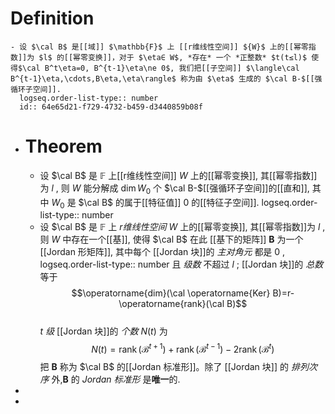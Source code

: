 # Definition
	- 设 $\cal B$ 是[[域]] $\mathbb{F}$ 上 [[r维线性空间]] ${W}$ 上的[[幂零指数]]为 $l$ 的[[幂零变换]]，对于 $\eta∈ W$, *存在* 一个 *正整数* $t(t≤l)$ 使得$\cal B^t\eta=0, B^{t-1}\eta\ne 0$, 我们把[[子空间]] $\langle\cal B^{t-1}\eta,\cdots,B\eta,\eta\rangle$ 称为由 $\eta$ 生成的 $\cal B-$[[强循环子空间]].
	  logseq.order-list-type:: number
	  id:: 64e65d21-f729-4732-b459-d3440859b08f
- # Theorem
	- 设 $\cal B$ 是 $\mathbb{F}$ 上[[r维线性空间]] $W$ 上的[[幂零变换]], 其[[幂零指数]]为 $l$ , 则 $W$ 能分解成 $\operatorname{dim}W_{0}$ 个 $\cal B-$[[强循环子空间]]的[[直和]], 其中 $W_0$ 是 $\cal B$ 的属于[[特征值]] $0$ 的[[特征子空间]].
	  logseq.order-list-type:: number
	- 设 $\cal B$ 是 $\mathbb{F}$ 上 *r维线性空间* $W$ 上的[[幂零变换]], 其[[幂零指数]]为 $l$ , 则 $W$ 中存在一个[[基]], 使得 $\cal B$ 在此 [[基下的矩阵]] $\boldsymbol{B}$ 为一个[[Jordan 形矩阵]], 其中每个 [[Jordan 块]]的 *主对角元* 都是 $0$ , 
	  logseq.order-list-type:: number
	  且 *级数* 不超过 $l$ ; [[Jordan 块]]的 *总数* 等于 
	  $$\operatorname{dim}(\cal \operatorname{Ker} B)=r-\operatorname{rank}(\cal B)$$  
	  $t$ *级* [[Jordan 块]]的 *个数* $N(t)$ 为
	  $$
	  N(t)=\operatorname{rank}(\mathcal{B}^{t+1})+\operatorname{rank}(\mathcal{B}^{t-1})-2\operatorname{rank}(\mathcal{B}^{t})
	  $$
	  把 $\boldsymbol{B}$ 称为 $\cal B$ 的[[Jordan 标准形]]。除了 [[Jordan 块]] 的 *排列次序* 外,$\boldsymbol{B}$ 的 *Jordan 标准形* 是**唯一**的.
-
-